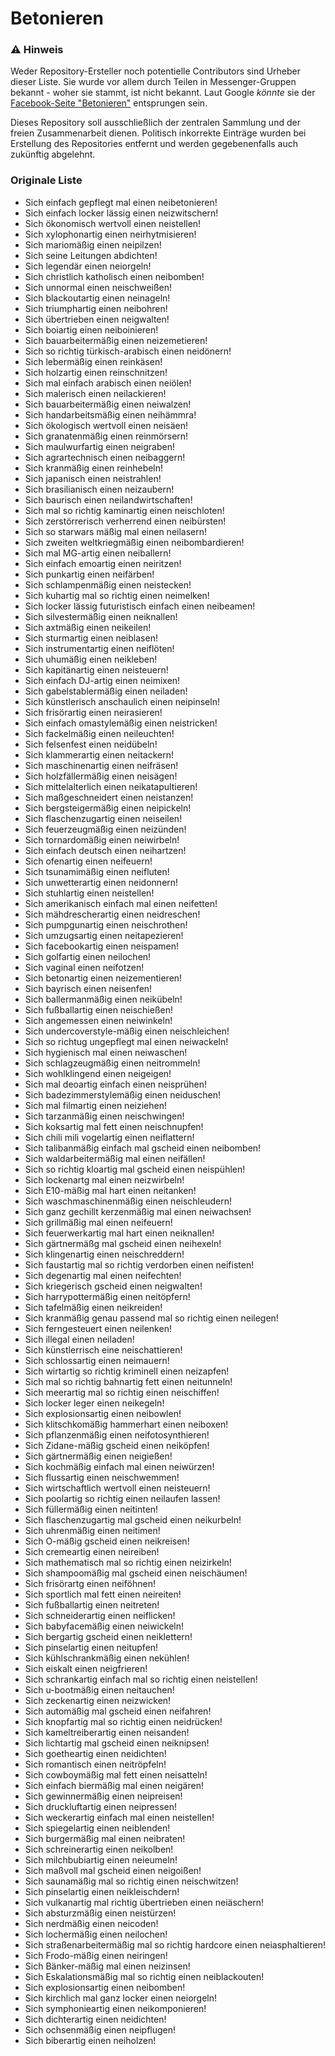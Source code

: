 # Betonieren

### :warning: Hinweis
Weder Repository-Ersteller noch potentielle Contributors sind Urheber dieser Liste. Sie wurde vor allem durch Teilen in Messenger-Gruppen bekannt - woher sie stammt, ist nicht bekannt. Laut Google *könnte* sie der [Facebook-Seite "Betonieren"](https://de-de.facebook.com/pg/Betonieren) entsprungen sein.

Dieses Repository soll ausschließlich der zentralen Sammlung und der freien Zusammenarbeit dienen. Politisch inkorrekte Einträge wurden bei Erstellung des Repositories entfernt und werden gegebenenfalls auch zukünftig abgelehnt.


### Originale Liste
* Sich einfach gepflegt mal einen neibetonieren!
* Sich einfach locker lässig einen neizwitschern!
* Sich ökonomisch wertvoll einen neistellen!
* Sich xylophonartig einen neirhytmisieren!
* Sich mariomäßig einen neipilzen!
* Sich seine Leitungen abdichten!
* Sich legendär einen neiorgeln!
* Sich christlich katholisch einen neibomben!
* Sich unnormal einen neischweißen!
* Sich blackoutartig einen neinageln!
* Sich triumphartig einen neibohren!
* Sich übertrieben einen neigwalten!
* Sich boiartig einen neiboinieren!
* Sich bauarbeitermäßig einen neizemetieren!
* Sich so richtig türkisch-arabisch einen neidönern!
* Sich lebermäßig einen reinkäsen!
* Sich holzartig einen reinschnitzen!
* Sich mal einfach arabisch einen neiölen!
* Sich malerisch einen neilackieren!
* Sich bauarbeitermäßig einen neiwalzen!
* Sich handarbeitsmäßig einen neihämmra!
* Sich ökologisch wertvoll einen neisäen!
* Sich granatenmäßig einen reinmörsern!
* Sich maulwurfartig einen neigraben!
* Sich agrartechnisch einen neibaggern!
* Sich kranmäßig einen reinhebeln!
* Sich japanisch einen neistrahlen!
* Sich brasilianisch einen neizaubern!
* Sich baurisch einen neilandwirtschaften!
* Sich mal so richtig kaminartig einen neischloten!
* Sich zerstörrerisch verherrend einen neibürsten!
* Sich so starwars mäßig mal einen neilasern!
* Sich zweiten weltkriegmäßig einen neibombardieren!
* Sich mal MG-artig einen neiballern!
* Sich einfach emoartig einen neiritzen!
* Sich punkartig einen neifärben!
* Sich schlampenmäßig einen neistecken!
* Sich kuhartig mal so richtig einen neimelken!
* Sich locker lässig futuristisch einfach einen neibeamen!
* Sich silvestermäßig einen neiknallen!
* Sich axtmäßig einen neikeilen!
* Sich sturmartig einen neiblasen!
* Sich instrumentartig einen neiflöten!
* Sich uhumäßig einen neikleben!
* Sich kapitänartig einen neisteuern!
* Sich einfach DJ-artig einen neimixen!
* Sich gabelstablermäßig einen neiladen!
* Sich künstlerisch anschaulich einen neipinseln!
* Sich frisörartig einen neirasieren!
* Sich einfach omastylemäßig einen neistricken!
* Sich fackelmäßig einen neileuchten!
* Sich felsenfest einen neidübeln!
* Sich klammerartig einen neitackern!
* Sich maschinenartig einen neifräsen!
* Sich holzfällermäßig einen neisägen!
* Sich mittelalterlich einen neikatapultieren!
* Sich maßgeschneidert einen neistanzen!
* Sich bergsteigermäßig einen neipickeln!
* Sich flaschenzugartig einen neiseilen!
* Sich feuerzeugmäßig einen neizünden!
* Sich tornardomäßig einen neiwirbeln!
* Sich einfach deutsch einen neihartzen!
* Sich ofenartig einen neifeuern!
* Sich tsunamimäßig einen neifluten!
* Sich unwetterartig einen neidonnern!
* Sich stuhlartig einen neistellen!
* Sich amerikanisch einfach mal einen neifetten!
* Sich mähdrescherartig einen neidreschen!
* Sich pumpgunartig einen neischrothen!
* Sich umzugsartig einen neitapezieren!
* Sich facebookartig einen neispamen!
* Sich golfartig einen neilochen!
* Sich vaginal einen neifotzen!
* Sich betonartig einen neizementieren!
* Sich bayrisch einen neisenfen!
* Sich ballermanmäßig einen neikübeln!
* Sich fußballartig einen neischießen!
* Sich angemessen einen neiwinkeln!
* Sich undercoverstyle-mäßig einen neischleichen!
* Sich so richtug ungepflegt mal einen neiwackeln!
* Sich hygienisch mal einen neiwaschen!
* Sich schlagzeugmäßig einen neitrommeln!
* Sich wohlklingend einen neigeigen!
* Sich mal deoartig einfach einen neisprühen!
* Sich badezimmerstylemäßig einen neiduschen!
* Sich mal filmartig einen neiziehen!
* Sich tarzanmäßig einen neischwingen!
* Sich koksartig mal fett einen neischnupfen!
* Sich chili mili vogelartig einen neiflattern!
* Sich talibanmäßig einfach mal gscheid einen neibomben!
* Sich waldarbeitermäßig mal einen neifällen!
* Sich so richtig kloartig mal gscheid einen neispühlen!
* Sich lockenartg mal einen neizwirbeln!
* Sich E10-mäßig mal hart einen neitanken!
* Sich waschmaschinenmäßig einen neischleudern!
* Sich ganz gechillt kerzenmäßig mal einen neiwachsen!
* Sich grillmäßig mal einen neifeuern!
* Sich feuerwerkartig mal hart einen neiknallen!
* Sich gärtnermäßg mal gscheid einen neihexeln!
* Sich klingenartig einen neischreddern!
* Sich faustartig mal so richtig verdorben einen neifisten!
* Sich degenartig mal einen neifechten!
* Sich kriegerisch gscheid einen neigwalten!
* Sich harrypottermäßig einen neitöpfern!
* Sich tafelmäßig einen neikreiden!
* Sich kranmäßig genau passend mal so richtig einen neilegen!
* Sich ferngesteuert einen neilenken!
* Sich illegal einen neiladen!
* Sich künstlerrisch eine neischattieren!
* Sich schlossartig einen neimauern!
* Sich wirtartig so richtig kriminell einen neizapfen!
* Sich mal so richtig bahnartig fett einen neitunneln!
* Sich meerartig mal so richtig einen neischiffen!
* Sich locker leger einen neikegeln!
* Sich explosionsartig einen neibowlen!
* Sich klitschkomäßig hammerhart einen neiboxen!
* Sich pflanzenmäßig einen neifotosynthieren!
* Sich Zidane-mäßig gscheid einen neiköpfen!
* Sich gärtnermäßig einen neigießen!
* Sich kochmäßig einfach mal einen neiwürzen!
* Sich flussartig einen neischwemmen!
* Sich wirtschaftlich wertvoll einen neisteuern!
* Sich poolartig so richtig einen neilaufen lassen!
* Sich füllermäßig einen neitinten!
* Sich flaschenzugartig mal gscheid einen neikurbeln!
* Sich uhrenmäßig einen neitimen!
* Sich O-mäßig gscheid einen neikreisen!
* Sich cremeartig einen neireiben!
* Sich mathematisch mal so richtig einen neizirkeln!
* Sich shampoomäßig mal gscheid einen neischäumen!
* Sich frisörartg einen neiföhnen!
* Sich sportlich mal fett einen neireiten!
* Sich fußballartig einen neitreten!
* Sich schneiderartig einen neiflicken!
* Sich babyfacemäßig einen neiwickeln!
* Sich bergartig gscheid einen neiklettern!
* Sich pinselartig einen neitupfen!
* Sich kühlschrankmäßig einen nekühlen!
* Sich eiskalt einen neigfrieren!
* Sich schrankartig einfach mal so richtig einen neistellen!
* Sich u-bootmäßig einen neitauchen!
* Sich zeckenartig einen neizwicken!
* Sich automäßig mal gscheid einen neifahren!
* Sich knopfartig mal so richtig einen neidrücken!
* Sich kameltreiberartig einen neisanden!
* Sich lichtartig mal gscheid einen neiknipsen!
* Sich goetheartig einen neidichten!
* Sich romantisch einen neitröpfeln!
* Sich cowboymäßig mal fett einen neisatteln!
* Sich einfach biermäßig mal einen neigären!
* Sich gewinnermäßig einen neipreisen!
* Sich druckluftartig einen neipressen!
* Sich weckerartig einfach mal einen neistellen!
* Sich spiegelartig einen neiblenden!
* Sich burgermäßig mal einen neibraten!
* Sich schreinerartig einen neikolben!
* Sich milchbubiartig einen neieumeln!
* Sich maßvoll mal gscheid einen neigoißen!
* Sich saunamäßig mal so richtig einen neischwitzen!
* Sich pinselartig einen neikleischdern!
* Sich vulkanartig mal richtig übertrieben einen neiäschern!
* Sich absturzmäßig einen neistürzen!
* Sich nerdmäßig einen neicoden!
* Sich lochermäßig einen neilochen!
* Sich straßenarbeitermäßig mal so richtig hardcore einen neiasphaltieren!
* Sich Frodo-mäßig einen neiringen!
* Sich Bänker-mäßig mal einen neizinsen!
* Sich Eskalationsmäßig mal so richtig einen neiblackouten!
* Sich explosionsartig einen neibomben!
* Sich kirchlich mal ganz locker einen neiorgeln!
* Sich symphonieartig einen neikomponieren!
* Sich dichterartig einen neidichten!
* Sich ochsenmäßig einen neipflugen!
* Sich biberartig einen neiholzen!
